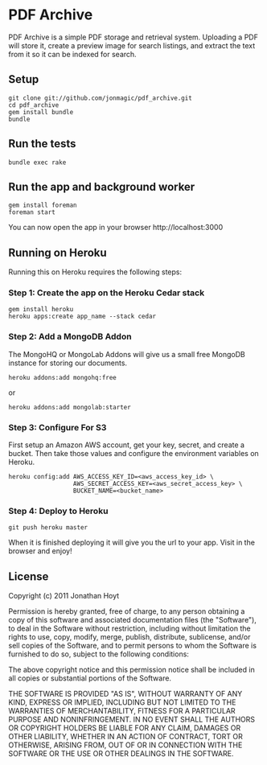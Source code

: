 # PDF Archive

PDF Archive is a simple PDF storage and retrieval system. Uploading a PDF will store it, create a preview image for search listings, and extract the text from it so it can be indexed for search.

## Setup

    git clone git://github.com/jonmagic/pdf_archive.git
    cd pdf_archive
    gem install bundle
    bundle

## Run the tests

    bundle exec rake

## Run the app and background worker

    gem install foreman
    foreman start

You can now open the app in your browser http://localhost:3000

## Running on Heroku

Running this on Heroku requires the following steps:

### Step 1: Create the app on the Heroku Cedar stack

    gem install heroku
    heroku apps:create app_name --stack cedar

### Step 2: Add a MongoDB Addon

The MongoHQ or MongoLab Addons will give us a small free MongoDB instance for storing our documents.

    heroku addons:add mongohq:free

or

    heroku addons:add mongolab:starter

### Step 3: Configure For S3

First setup an Amazon AWS account, get your key, secret, and create a bucket. Then take those values and configure the environment variables on Heroku.

    heroku config:add AWS_ACCESS_KEY_ID=<aws_access_key_id> \
                      AWS_SECRET_ACCESS_KEY=<aws_secret_access_key> \
                      BUCKET_NAME=<bucket_name>

### Step 4: Deploy to Heroku

    git push heroku master

When it is finished deploying it will give you the url to your app. Visit in the browser and enjoy!

## License

Copyright (c) 2011 Jonathan Hoyt

Permission is hereby granted, free of charge, to any person obtaining a copy of this software and associated documentation files (the "Software"), to deal in the Software without restriction, including without limitation the rights to use, copy, modify, merge, publish, distribute, sublicense, and/or sell copies of the Software, and to permit persons to whom the Software is furnished to do so, subject to the following conditions:

The above copyright notice and this permission notice shall be included in all copies or substantial portions of the Software.

THE SOFTWARE IS PROVIDED "AS IS", WITHOUT WARRANTY OF ANY KIND, EXPRESS OR IMPLIED, INCLUDING BUT NOT LIMITED TO THE WARRANTIES OF MERCHANTABILITY, FITNESS FOR A PARTICULAR PURPOSE AND NONINFRINGEMENT. IN NO EVENT SHALL THE AUTHORS OR COPYRIGHT HOLDERS BE LIABLE FOR ANY CLAIM, DAMAGES OR OTHER LIABILITY, WHETHER IN AN ACTION OF CONTRACT, TORT OR OTHERWISE, ARISING FROM, OUT OF OR IN CONNECTION WITH THE SOFTWARE OR THE USE OR OTHER DEALINGS IN THE SOFTWARE.
